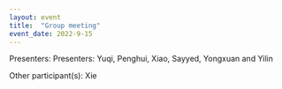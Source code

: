 ```yaml
---
layout: event
title:  "Group meeting"
event_date: 2022-9-15
---
```


Presenters: Presenters: Yuqi, Penghui, Xiao, Sayyed, Yongxuan and Yilin

Other participant(s): Xie